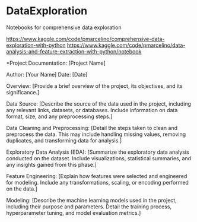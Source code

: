 # DataExploration
Notebooks for comprehensive data exploration



https://www.kaggle.com/code/pmarcelino/comprehensive-data-exploration-with-python
https://www.kaggle.com/code/pmarcelino/data-analysis-and-feature-extraction-with-python/notebook





*Project Documentation: [Project Name]

Author: [Your Name]
Date: [Date]

Overview:
[Provide a brief overview of the project, its objectives, and its significance.]

Data Source:
[Describe the source of the data used in the project, including any relevant links, datasets, or databases. Include information on data format, size, and any preprocessing steps.]

Data Cleaning and Preprocessing:
[Detail the steps taken to clean and preprocess the data. This may include handling missing values, removing duplicates, and transforming data for analysis.]

Exploratory Data Analysis (EDA):
[Summarize the exploratory data analysis conducted on the dataset. Include visualizations, statistical summaries, and any insights gained from this phase.]

Feature Engineering:
[Explain how features were selected and engineered for modeling. Include any transformations, scaling, or encoding performed on the data.]

Modeling:
[Describe the machine learning models used in the project, including their purpose and parameters. Detail the training process, hyperparameter tuning, and model evaluation metrics.]
